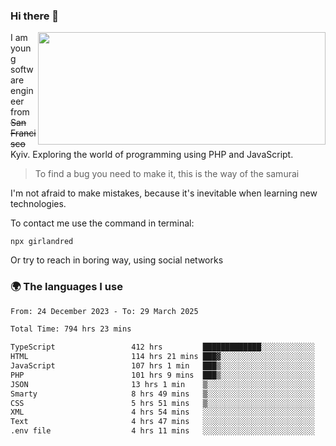 ### Hi there 👋  

<img align='right' src="https://github-readme-stats.vercel.app/api?username=girlandred&count_private=true&show_icons=true&include_all_commits=true&hide_rank=true&hide_title=true&theme=buefy&card_width=300" width=460 height=180>


I am young software engineer from ~~San Francisco~~ Kyiv. Exploring the world of programming using PHP and JavaScript.


> To find a bug you need to make it, this is the way of the samurai



I'm not afraid to make mistakes, because it's inevitable when learning new technologies.

To contact me use the command in terminal:

```
npx girlandred
```

Or try to reach in boring way, using social networks


### 🌍 The languages I use

<!--START_SECTION:waka-->

```txt
From: 24 December 2023 - To: 29 March 2025

Total Time: 794 hrs 23 mins

TypeScript                 412 hrs         █████████████░░░░░░░░░░░░   51.86 %
HTML                       114 hrs 21 mins ███▓░░░░░░░░░░░░░░░░░░░░░   14.39 %
JavaScript                 107 hrs 1 min   ███▒░░░░░░░░░░░░░░░░░░░░░   13.47 %
PHP                        101 hrs 9 mins  ███▒░░░░░░░░░░░░░░░░░░░░░   12.73 %
JSON                       13 hrs 1 min    ▒░░░░░░░░░░░░░░░░░░░░░░░░   01.64 %
Smarty                     8 hrs 49 mins   ▒░░░░░░░░░░░░░░░░░░░░░░░░   01.11 %
CSS                        5 hrs 51 mins   ▒░░░░░░░░░░░░░░░░░░░░░░░░   00.74 %
XML                        4 hrs 54 mins   ░░░░░░░░░░░░░░░░░░░░░░░░░   00.62 %
Text                       4 hrs 47 mins   ░░░░░░░░░░░░░░░░░░░░░░░░░   00.60 %
.env file                  4 hrs 11 mins   ░░░░░░░░░░░░░░░░░░░░░░░░░   00.53 %
```

<!--END_SECTION:waka-->

